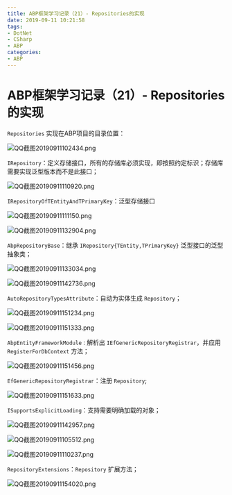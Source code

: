 ```yaml
---
title: ABP框架学习记录（21）- Repositories的实现
date: 2019-09-11 10:21:58
tags:
- DotNet
- CSharp
- ABP
categories: 
- ABP
---
```

# ABP框架学习记录（21）- Repositories的实现

`Repositories` 实现在ABP项目的目录位置：

![QQ截图20190911102434.png](/img/QQ截图20190911102434.png)

`IRepository`：定义存储接口，所有的存储库必须实现，即按照约定标识；存储库需要实现泛型版本而不是此接口；

![QQ截图20190911110920.png](/img/QQ截图20190911110920.png)

`IRepositoryOfTEntityAndTPrimaryKey`：泛型存储接口

![QQ截图20190911111150.png](/img/QQ截图20190911111150.png)

![QQ截图20190911132904.png](/img/QQ截图20190911132904.png)

`AbpRepositoryBase`：继承 `IRepository{TEntity,TPrimaryKey}` 泛型接口的泛型抽象类；

![QQ截图20190911133034.png](/img/QQ截图20190911133034.png)

![QQ截图20190911142736.png](/img/QQ截图20190911142736.png)

`AutoRepositoryTypesAttribute`：自动为实体生成 `Repository`；

![QQ截图20190911151234.png](/img/QQ截图20190911151234.png)

![QQ截图20190911151333.png](/img/QQ截图20190911151333.png)

`AbpEntityFrameworkModule` : 解析出 `IEfGenericRepositoryRegistrar`，并应用 `RegisterForDbContext` 方法；

![QQ截图20190911151456.png](/img/QQ截图20190911151456.png)

`EfGenericRepositoryRegistrar`：注册 `Repository`;

![QQ截图20190911151633.png](/img/QQ截图20190911151633.png)

`ISupportsExplicitLoading`：支持需要明确加载的对象；

![QQ截图20190911142957.png](/img/QQ截图20190911142957.png)

![QQ截图20190911105512.png](/img/QQ截图20190911105512.png)

![QQ截图20190911110237.png](/img/QQ截图20190911110237.png)

`RepositoryExtensions`：`Repository` 扩展方法；

![QQ截图20190911154020.png](/img/QQ截图20190911154020.png)